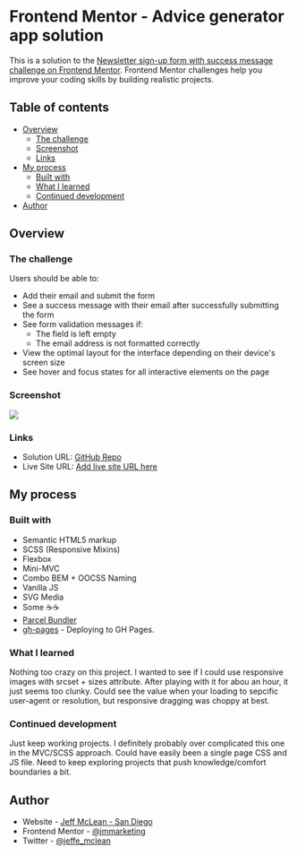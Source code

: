 # Frontend Mentor - Advice generator app solution

This is a solution to the [Newsletter sign-up form with success message challenge on Frontend Mentor](https://www.frontendmentor.io/challenges/newsletter-signup-form-with-success-message-3FC1AZbNrv). Frontend Mentor challenges help you improve your coding skills by building realistic projects.

## Table of contents

- [Overview](#overview)
  - [The challenge](#the-challenge)
  - [Screenshot](#screenshot)
  - [Links](#links)
- [My process](#my-process)
  - [Built with](#built-with)
  - [What I learned](#what-i-learned)
  - [Continued development](#continued-development)
- [Author](#author)

## Overview

### The challenge

Users should be able to:

- Add their email and submit the form
- See a success message with their email after successfully submitting the form
- See form validation messages if:
  - The field is left empty
  - The email address is not formatted correctly
- View the optimal layout for the interface depending on their device's screen size
- See hover and focus states for all interactive elements on the page

### Screenshot

![](./screenshot.gif)

### Links

- Solution URL: [GitHub Repo](https://github.com/jmmarketing/newsletter-signup-FEM)
- Live Site URL: [Add live site URL here](https://your-live-site-url.com)

## My process

### Built with

- Semantic HTML5 markup
- SCSS (Responsive Mixins)
- Flexbox
- Mini-MVC
- Combo BEM + OOCSS Naming
- Vanilla JS
- SVG Media
- Some ☕☕
- [Parcel Bundler](https://parceljs.org/)
- [gh-pages](https://www.npmjs.com/package/gh-pages) - Deploying to GH Pages.

### What I learned

Nothing too crazy on this project. I wanted to see if I could use responsive images with srcset + sizes attribute. After playing with it for abou an hour, it just seems too clunky. Could see the value when your loading to sepcific user-agent or resolution, but responsive dragging was choppy at best.

### Continued development

Just keep working projects. I definitely probably over complicated this one in the MVC/SCSS approach. Could have easily been a single page CSS and JS file. Need to keep exploring projects that push knowledge/comfort boundaries a bit.

## Author

- Website - [Jeff McLean - San Diego](https://jeffreymclean.com)
- Frontend Mentor - [@jmmarketing](https://www.frontendmentor.io/profile/jmmarketing)
- Twitter - [@jeffe_mclean](https://www.twitter.com/jeffe_mclean)
